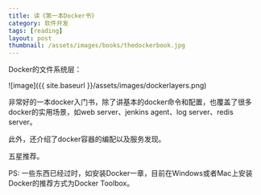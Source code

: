 ```yaml
---
title: 读《第一本Docker书》  
category: 软件开发  
tags: [reading]  
layout: post  
thumbnail: /assets/images/books/thedockerbook.jpg
---
```


Docker的文件系统层：

![image]({{ site.baseurl }}/assets/images/dockerlayers.png)

非常好的一本docker入门书，除了讲基本的docker命令和配置，也覆盖了很多docker的实用场景，如web server、jenkins agent、log server、redis server。

此外，还介绍了docker容器的编配以及服务发现。

五星推荐。

PS: 一些东西已经过时，如安装Docker一章，目前在Windows或者Mac上安装Docker的推荐方式为Docker Toolbox。

